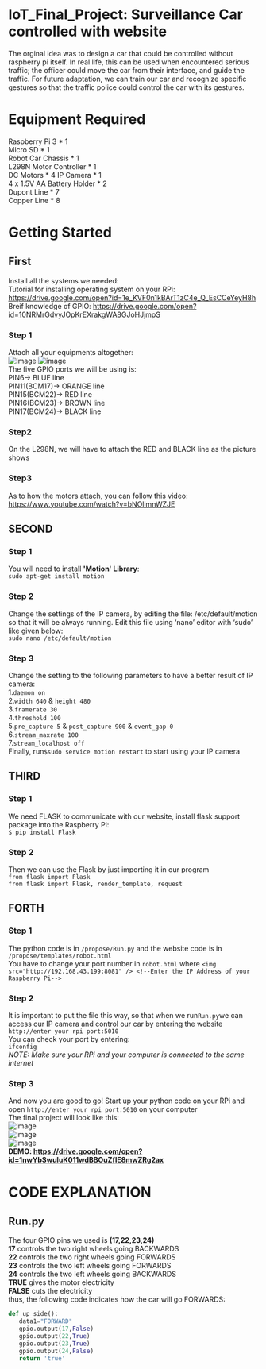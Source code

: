 # IoT_Final_Project: Surveillance Car controlled with website
The orginal idea was to design a car that could be controlled without raspberry pi itself. In real life, this can be used when encountered serious traffic; the officer could move the car from their interface, and guide the traffic. For future adaptation, we can train our car and recognize specific gestures so that the traffic police could control the car with its gestures.
# Equipment Required
Raspberry Pi 3 * 1  
Micro SD * 1  
Robot Car Chassis * 1  
L298N Motor Controller * 1  
DC Motors * 4
IP Camera * 1  
4 x 1.5V AA Battery Holder * 2  
Dupont Line * 7  
Copper Line * 8  
# Getting Started
## First
Install all the systems we needed:  
Tutorial for installing operating system on your RPi: https://drive.google.com/open?id=1e_KVF0n1kBArT1zC4e_Q_EsCCeYeyH8h  
Breif knowledge of GPIO: https://drive.google.com/open?id=10NRMrGdvyJOpKrEXrakgWA8GJoHJjmpS
### Step 1
Attach all your equipments altogether:  
![image](81264684_518004092149188_8458543841538998272_n.jpg)
![image](82778677_998200490535657_7713358322669191168_n.jpg)  
The five GPIO ports we will be using is:  
PIN6-> BLUE line  
PIN11(BCM17)-> ORANGE line   
PIN15(BCM22)-> RED line  
PIN16(BCM23)-> BROWN line  
PIN17(BCM24)-> BLACK line
### Step2  
On the L298N, we will have to attach the RED and BLACK line as the picture shows  
### Step3  
As to how the motors attach, you can follow this video:  
https://www.youtube.com/watch?v=bNOlimnWZJE  
## SECOND  
### Step 1  
You will need to install **'Motion' Library**:  
`sudo apt-get install motion`
### Step 2  
Change the settings of the IP camera,  by editing the file: /etc/default/motion so that it will be always running. Edit this file using ‘nano’ editor with ‘sudo’ like given below:  
`sudo nano /etc/default/motion`
### Step 3  
Change the setting to the following parameters to have a better result of IP camera:  
1.`daemon on`  
2.`width 640` & `height 480`  
3.`framerate 30`  
4.`threshold 100`  
5.`pre_capture 5` & `post_capture 900` & `event_gap 0`  
6.`stream_maxrate 100`  
7.`stream_localhost off`  
Finally, run`$sudo service motion restart` to start using your IP camera
## THIRD  
### Step 1  
We need FLASK to communicate with our website, install flask support package into the Raspberry Pi:  
`$ pip install Flask`
### Step 2  
Then we can use the Flask by just importing it in our program  
`from flask import Flask`  
`from flask import Flask, render_template, request`  
## FORTH  
### Step 1  
The python code is in `/propose/Run.py` and the website code is in `/propose/templates/robot.html`  
You have to change your port number in `robot.html` where `<img src="http://192.168.43.199:8081" /> <!--Enter the IP Address of your Raspberry Pi-->`
### Step 2  
It is important to put the file this way, so that when we run`Run.py`we can access our IP camera and control our car by entering the website `http://enter your rpi port:5010`  
You can check your port by entering:  
`ifconfig`  
*NOTE: Make sure your RPi and your computer is connected to the same internet*
### Step 3  
And now you are good to go! Start up your python code on your RPi and open `http://enter your rpi port:5010` on your computer  
The final project will look like this:  
![image](81278210_3047456755287167_369002231199956992_n.jpg)  
![image](81608867_623882531487993_8893159678234591232_n.jpg)  
![image](81590468_580686446050255_5551851799721279488_n.jpg)  
**DEMO: https://drive.google.com/open?id=1nwYbSwuluK011wdBBOuZflE8mwZRg2ax**  
# CODE EXPLANATION
## Run.py
The four GPIO pins we used is **(17,22,23,24)**  
**17**  controls the two right wheels going BACKWARDS  
**22**  controls the two right wheels going FORWARDS  
**23**  controls the two left wheels going FORWARDS  
**24**  controls the two left wheels going BACKWARDS  
**TRUE** gives the motor electricity  
**FALSE** cuts the electricity  
thus, the following code indicates how the car will go FORWARDS:  
```python
def up_side():
   data1="FORWARD"
   gpio.output(17,False)
   gpio.output(22,True)
   gpio.output(23,True)
   gpio.output(24,False)
   return 'true'
```



